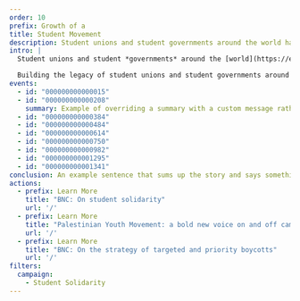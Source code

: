 ```yaml
---
order: 10
prefix: Growth of a
title: Student Movement
description: Student unions and student governments around the world have organized BDS campaigns in solidarity with Palestinians, building the legacy of student movements in igniting progressive change.
intro: |
  Student unions and student *governments* around the [world](https://example.org) have organized **BDS campaigns** in solidarity with Palestinians, building the legacy of student movements in igniting progressive change.

  Building the legacy of student unions and student governments around the world have organized BDS campaigns in solidarity with Palestinians.
events:
  - id: "000000000000015"
  - id: "000000000000208"
    summary: Example of overriding a summary with a custom message rather than using the headline from the data point.
  - id: "000000000000384"
  - id: "000000000000484"
  - id: "000000000000614"
  - id: "000000000000750"
  - id: "000000000000982"
  - id: "000000000001295"
  - id: "000000000001341"
conclusion: An example sentence that sums up the story and says something about where it’s heading or what next or what the final impact was or something like that.
actions:
  - prefix: Learn More
    title: "BNC: On student solidarity"
    url: '/'
  - prefix: Learn More
    title: "Palestinian Youth Movement: a bold new voice on and off campuses"
    url: '/'
  - prefix: Learn More
    title: "BNC: On the strategy of targeted and priority boycotts"
    url: '/'
filters:
  campaign:
    - Student Solidarity
---
```


